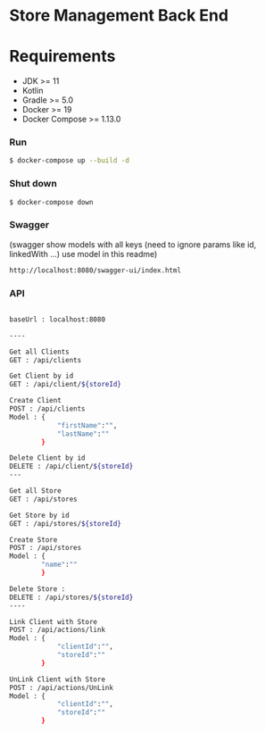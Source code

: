 # Store Management Back End

# Requirements
* JDK >= 11
* Kotlin
* Gradle >= 5.0
* Docker >= 19
* Docker Compose >= 1.13.0

### Run

```bash
$ docker-compose up --build -d
```

### Shut down

```bash
$ docker-compose down
```

### Swagger

(swagger show models with all keys (need to ignore params like id, linkedWith ...) use model in this readme)

```bash
http://localhost:8080/swagger-ui/index.html
```

### API
```bash

baseUrl : localhost:8080

----

Get all Clients
GET : /api/clients

Get Client by id
GET : /api/client/${storeId}

Create Client
POST : /api/clients
Model : {
        	"firstName":"",
        	"lastName":""
        }

Delete Client by id
DELETE : /api/client/${storeId}
---

Get all Store 
GET : /api/stores

Get Store by id
GET : /api/stores/${storeId}

Create Store
POST : /api/stores
Model : {
       	"name":""
        }

Delete Store : 
DELETE : /api/stores/${storeId}
---- 

Link Client with Store
POST : /api/actions/link
Model : {
        	"clientId":"",
        	"storeId":""
        }

UnLink Client with Store
POST : /api/actions/UnLink
Model : {
        	"clientId":"",
        	"storeId":""
        }

```